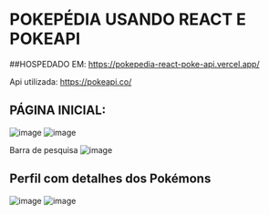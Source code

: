 # POKEPÉDIA USANDO REACT E POKEAPI

##HOSPEDADO EM: https://pokepedia-react-poke-api.vercel.app/

Api utilizada: https://pokeapi.co/


## PÁGINA INICIAL:
![image](https://github.com/Well-IDESCO/Pokepedia-REACT-PokeAPI/assets/135154280/00199e71-10ea-44a5-9752-6b6329f624cd)
![image](https://github.com/Well-IDESCO/Pokepedia-REACT-PokeAPI/assets/135154280/bd18816a-eccc-4f9a-bf51-8e988bf0f7eb)

Barra de pesquisa
![image](https://github.com/Well-IDESCO/Pokepedia-REACT-PokeAPI/assets/135154280/dd369ea8-96ee-4cac-8cb1-28d1ecdc62e8)

## Perfil com detalhes dos Pokémons
![image](https://github.com/Well-IDESCO/Pokepedia-REACT-PokeAPI/assets/135154280/1d9d0277-f38b-41df-9f84-0dc0b57b4cef)
![image](https://github.com/Well-IDESCO/Pokepedia-REACT-PokeAPI/assets/135154280/71cb659a-5b5d-4a0c-b05d-a74e55dff4cf)
